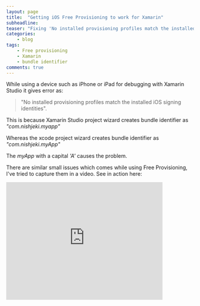```yaml
---
layout: page
title:  "Getting iOS Free Provisioning to work for Xamarin"
subheadline:
teaser: "Fixing 'No installed provisioning profiles match the installed iOS signing identities' error.  Its the bundle identifier causing trouble."
categories:
    - blog
tags:
    - Free provisioning
    - Xamarin
    - bundle identifier
comments: true
---
```


While using a device such as iPhone or iPad for debugging with Xamarin Studio it gives error as:

>"No installed provisioning profiles match the installed iOS signing identities".

This is because Xamarin Studio project wizard creates bundle identifier as *"com.nishjeki.myapp"*

Whereas the xcode project wizard creates bundle identifier as *"com.nishjeki.myApp"*

The *myApp* with a capital *'A'* causes the problem.

There are similar small issues which comes while using Free Provisioning, I've tried to capture them in a video.
See in action here:

<iframe width="420" height="315" src="http://www.youtube.com/embed/S9lNmnyACpY" frameborder="0" allowfullscreen></iframe>

